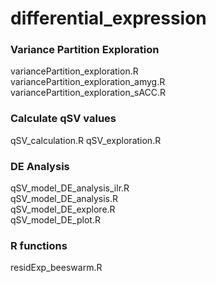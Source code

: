 differential_expression
========

### Variance Partition Exploration 
variancePartition_exploration.R  
variancePartition_exploration_amyg.R  
variancePartition_exploration_sACC.R  

### Calculate qSV values
qSV_calculation.R
qSV_exploration.R

### DE Analysis 
qSV_model_DE_analysis_ilr.R  
qSV_model_DE_analysis.R  
qSV_model_DE_explore.R  
qSV_model_DE_plot.R  

### R functions 
residExp_beeswarm.R  
